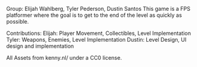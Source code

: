 Group: Elijah Wahlberg, Tyler Pederson, Dustin Santos
This game is a FPS platformer where the goal is to get to the end of the level as quickly as possible.

Contributions:
Elijah: Player Movement, Collectibles, Level Implementation
Tyler: Weapons, Enemies, Level Implementation
Dustin: Level Design, UI design and implementation

All Assets from kenny.nl/ under a CC0 license.
